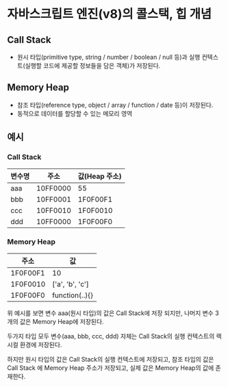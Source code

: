 # 자바스크립트 엔진(v8)의 콜스택, 힙 개념

## Call Stack
- 원시 타입(primitive type, string / number / boolean / null 등)과 실행 컨텍스트(실행할 코드에 제공할 정보들을 담은 객체)가 저장된다.

## Memory Heap
- 참조 타입(reference type, object / array / function / date 등)이 저장된다.
- 동적으로 데이터를 할당할 수 있는 메모리 영역

## 예시
### Call Stack
|변수명|주소|값(Heap 주소)|
|------|---|---|
|aaa|10FF0000|55|
|bbb|10FF0001|1F0F00F1|
|ccc|10FF0010|1F0F0010|
|ddd|10FF0000|1F0F00F0|

### Memory Heap
|주소|값|
|---|---|
|1F0F00F1|10|
|1F0F0010|['a', 'b', 'c']|
|1F0F00F0|function(..){}|

위 예시를 보면 변수 aaa(원시 타입)의 값은 Call Stack에 저장 되지만, 나머지 변수 3개의 값은 Memory Heap에 저장된다.

두가지 타입 모두 변수(aaa, bbb, ccc, ddd) 자체는 Call Stack의 실행 컨텍스트의 렉시컬 환경에 저장된다.

하지만 원시 타입의 값은 Call Stack의 실행 컨텍스트에 저장되고,
참조 타입의 값은 Call Stack 에 Memory Heap 주소가 저장되고, 실제 값은 Memory Heap의 값에 존재한다.

